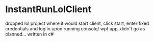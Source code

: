 # InstantRunLolClient
dropped lol project where it would start client, click start, enter fixed credentials and log in upon running console/ wpf app. didn't go as planned... written in c#
